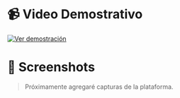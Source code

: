 # 📹 Video Demostrativo

[![Ver demostración](https://img.youtube.com/vi/moKkorqnZFc/0.jpg)](https://www.youtube.com/watch?v=moKkorqnZFc)

# 📸 Screenshots

> Próximamente agregaré capturas de la plataforma.
